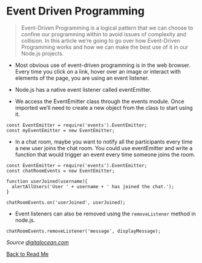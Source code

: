 # Event Driven Programming

> Event-Driven Programming is a logical pattern that we can choose to confine our programming within to avoid issues of complexity and collision. In this article we’re going to go over how Event-Driven Programming works and how we can make the best use of it in our Node.js projects.

- Most obvious use of event-driven programming is in the web browser. Every time you click on a link, hover over an image or interact with elements of the page, you are using an event listener.

- Node.js has a native event listener called eventEmitter.
- We access the EventEmitter class through the events module. Once imported we’ll need to create a new object from the class to start using it.

```
const EventEmitter = require('events').EventEmitter;
const myEventEmitter = new EventEmitter;
```

- In a chat room, maybe you want to notify all the participants every time a new user joins the chat room. You could use eventEmitter and write a function that would trigger an event every time someone joins the room.

```
const EventEmitter = require('events').EventEmitter;
const chatRoomEvents = new EventEmitter;

function userJoined(username){
  alertAllUsers('User ' + username + ' has joined the chat.');
}

chatRoomEvents.on('userJoined', userJoined);
```

- Event listeners can also be removed using the `removeListener` method in node.js.

```
chatRoomEvents.removeListener('message', displayMessage);
```

*Source [digitalocean.com](https://www.digitalocean.com/community/tutorials/nodejs-event-driven-programming)*

[Back to Read Me](../README.md)
